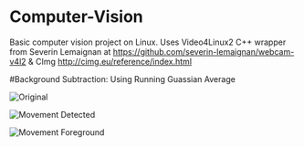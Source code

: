 # Computer-Vision
Basic computer vision project on Linux.
Uses Video4Linux2 C++ wrapper from Severin Lemaignan at
https://github.com/severin-lemaignan/webcam-v4l2 & CImg http://cimg.eu/reference/index.html

#Background Subtraction:
Using Running Guassian Average

![Original](https://s17.postimg.io/tjonocde7/final_original.jpg)

![Movement Detected](https://s17.postimg.io/n4pmro6of/final_image.jpg)

![Movement Foreground](https://s17.postimg.io/5q5eje9jj/final_foreground.jpg)

